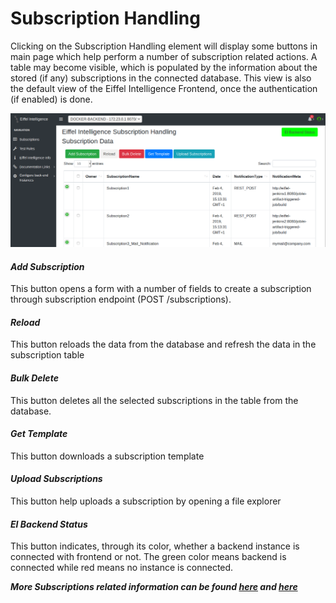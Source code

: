 # Subscription Handling

Clicking on the Subscription Handling element will display some buttons in main
page which help perform a number of subscription related actions. A table may
become visible, which is populated by the information about the stored (if any)
subscriptions in the connected database. This view is also the default view of
the Eiffel Intelligence Frontend, once the authentication (if enabled) is done.

<img src="images/subscription_handling.png">
</img>

#### _Add Subscription_
This button opens a form with a number of fields to create a subscription
through subscription endpoint (POST /subscriptions).
#### _Reload_
This button reloads the data from the database and refresh the data in the
subscription table
#### _Bulk Delete_
This button deletes all the selected subscriptions in the table from the
database.
#### _Get Template_
This button downloads a subscription template
#### _Upload Subscriptions_
This button help uploads a subscription by opening a file explorer
#### _EI Backend Status_
This button indicates, through its color, whether a backend instance is
connected with frontend or not. The green color means backend is connected
while red means no instance is connected.


**_More Subscriptions related information can be found [here](https://github.com/eiffel-community/eiffel-intelligence/tree/master/wiki/markdown/subscription-API.md) and [here](https://github.com/eiffel-community/eiffel-intelligence/tree/master/wiki/markdown/subscriptions.md)_**
